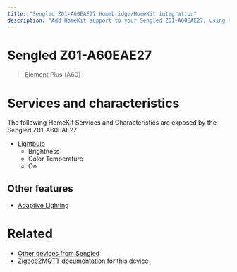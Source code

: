 ```yaml
---
title: "Sengled Z01-A60EAE27 Homebridge/HomeKit integration"
description: "Add HomeKit support to your Sengled Z01-A60EAE27, using Homebridge, Zigbee2MQTT and homebridge-z2m."
---
```

<!---
This file has been GENERATED using src/docgen/docgen.ts
DO NOT EDIT THIS FILE MANUALLY!
-->
# Sengled Z01-A60EAE27
> Element Plus (A60)


# Services and characteristics
The following HomeKit Services and Characteristics are exposed by
the Sengled Z01-A60EAE27

* [Lightbulb](../../light.md)
  * Brightness
  * Color Temperature
  * On


## Other features
* [Adaptive Lighting](../../light.md)


# Related
* [Other devices from Sengled](../index.md#sengled)
* [Zigbee2MQTT documentation for this device](https://www.zigbee2mqtt.io/devices/Z01-A60EAE27.html)